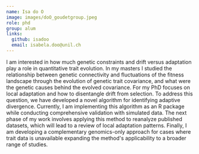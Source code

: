 ```yaml
---
name: Isa do O
image: images/doO_goudetgroup.jpeg
role: phd
group: alum
links:
  github: isadoo
  email: isabela.doo@unil.ch
---
```


I am interested in how much genetic constraints and drift versus adaptation play a role in quantitative trait evolution.
In my masters I studied the relationship between genetic connectivity and fluctuations of the fitness landscape through the evolution of genetic trait covariance, and what were the genetic causes behind the evolved covariance.
For my PhD focuses on local adaptation and how to disentangle drift from selection. To address this question, we have developed a novel algorithm for identifying adaptive divergence. Currently, I am implementing this algorithm as an R package while conducting comprehensive validation with simulated data.
The next phase of my work involves applying this method to reanalyze published datasets, which will lead to a review of local adaptation patterns. Finally, I am developing a complementary genomics-only approach for cases where trait data is unavailable expanding the method's applicability to a broader range of studies.
